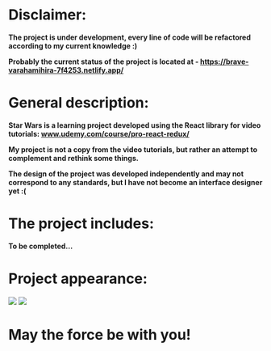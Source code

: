 # Disclaimer:

**The project is under development, every line of code will be refactored according to my current knowledge :)**

**Probably the current status of the project is located at - https://brave-varahamihira-7f4253.netlify.app/**

# General description:
**Star Wars is a learning project developed using the React library for video tutorials: www.udemy.com/course/pro-react-redux/**

**My project is not a copy from the video tutorials, but rather an attempt to complement and rethink some things.**

**The design of the project was developed independently and may not correspond to any standards, but I have not become an interface designer yet :(**

# The project includes:
**To be completed...**

# Project appearance:

<img src="https://i.imgur.com/woyMFs0.jpg"/>
<img src="https://i.imgur.com/UaEkiem.jpg"/>

# May the force be with you!
